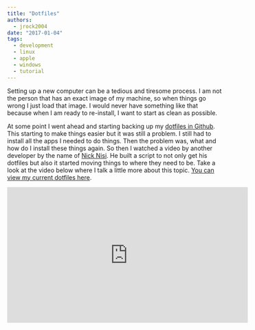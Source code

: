 ```yaml
---
title: "Dotfiles"
authors:
  - jrock2004
date: "2017-01-04"
tags:
  - development
  - linux
  - apple
  - windows
  - tutorial
---
```


Setting up a new computer can be a tedious and tiresome process. I am not the person that has an exact image of my machine, so when things go wrong I just load that image. I would never have something like that because when I am ready to re-install, I want to start as clean as possible.

At some point I went ahead and starting backing up my [dotfiles in Github](https://github.com/jrock2004/dotfiles/tree/f5a74186a1b33005c23d20595a7731620697e5ed). This starting to make things easier but it was still a problem. I still had to install all the apps I needed to do things. Then the problem was, what and how do I install these things again. So then I watched a video by another developer by the name of [Nick Nisi](https://github.com/nicknisi). He built a script to not only get his dotfiles but also it started moving things to where they need to be. Take a look at the video below where I talk a little more about this topic. [You can view my current dotfiles here](https://github.com/jrock2004/dotfiles).

<iframe width="560" height="315" src="https://www.youtube.com/embed/-aSHeEGVrLo" frameborder="0" allow="accelerometer; autoplay; encrypted-media; gyroscope; picture-in-picture" allowfullscreen></iframe>
